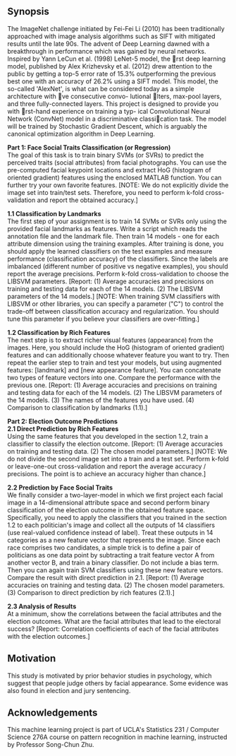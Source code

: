## Synopsis
The ImageNet challenge initiated by Fei-Fei Li (2010) has been traditionally approached
with image analysis algorithms such as SIFT with mitigated results until the late 90s.
The advent of Deep Learning dawned with a breakthrough in performance which was
gained by neural networks. Inspired by Yann LeCun et al. (1998) LeNet-5 model, the
rst deep learning model, published by Alex Krizhevsky et al. (2012) drew attention to
the public by getting a top-5 error rate of 15.3% outperforming the previous best one
with an accuracy of 26.2% using a SIFT model. This model, the so-called 'AlexNet',
is what can be considered today as a simple architecture with ve consecutive convo-
lutional lters, max-pool layers, and three fully-connected layers.
This project is designed to provide you with rst-hand experience on training a typ-
ical Convolutional Neural Network (ConvNet) model in a discriminative classication
task. The model will be trained by Stochastic Gradient Descent, which is arguably the
canonical optimization algorithm in Deep Learning.

<b>Part	1: Face Social Traits	Classification (or	Regression)</b><br/>
The goal of this task is to train binary SVMs (or SVRs) to predict the perceived traits (social
attributes) from facial photographs. You can use the pre-computed facial keypoint locations
and extract HoG (histogram of oriented gradient) features using the enclosed MATLAB
function. You can further try your own favorite features.
[NOTE: We do not explicitly divide the image set into train/test sets. Therefore, you need to
perform k-fold cross-validation and report the obtained accuracy.]

<b>1.1 Classification	by Landmarks</b><br/>
The first step of your assignment is to train 14 SVMs or SVRs only using the provided facial
landmarks as features. Write a script which reads the annotation file and the landmark file.
Then train 14 models - one for each attribute dimension using the training examples.
After training is done, you should apply the learned classifiers on the test examples and
measure performance (classification accuracy) of the classifiers. Since the labels are
imbalanced (different number of positive vs negative examples), you should report the average
precisions. Perform k-fold cross-validation to choose the LIBSVM parameters.
[Report: (1) Average accuracies and precisions on training and testing data for each of the 14
models. (2) The LIBSVM parameters of the 14 models.]
[NOTE: When training SVM classifiers with LIBSVM or other libraries, you can specify a
parameter ("C") to control the trade-off between classification accuracy and regularization. You
should tune this parameter if you believe your classifiers are over-fitting.]


<b>1.2 Classification	by Rich Features</b><br/>
The next step is to extract richer visual features (appearance) from the images. Here, you
should include the HoG (histogram of oriented gradient) features and can additionally choose
whatever feature you want to try. Then repeat the earlier step to train and test your models, but
using augmented features: [landmark] and [new appearance feature]. You can concatenate two
types of feature vectors into one. Compare the performance with the previous one.
[Report: (1) Average accuracies and precisions on training and testing data for each of the 14
models. (2) The LIBSVM parameters of the 14 models. (3) The names of the features you have
used. (4) Comparison to classification by landmarks (1.1).]

<b>Part	2: Election	Outcome	Predictions</b><br/>
<b>2.1 Direct	Prediction by Rich Features</b><br/>
Using the same features that you developed in the section 1.2, train a classifier to classify the
election outcome.
[Report: (1) Average accuracies on training and testing data. (2) The chosen model
parameters.]
[NOTE: We do not divide the second image set into a train and a test set. Perform k-fold or
leave-one-out cross-validation and report the average accuracy / precisions. The point is to
achieve an accuracy higher than chance.]

<b>2.2 Prediction	by	Face	Social	Traits</b><br/>
We finally consider a two-layer-model in which we first project each facial image in a
14-dimensional attribute space and second perform binary classification of the election outcome
in the obtained feature space. Specifically, you need to apply the classifiers that you trained in
the section 1.2 to each politician's image and collect all the outputs of 14 classifiers (use
real-valued confidence instead of label). Treat these outputs in 14 categories as a new feature
vector that represents the image.
Since each race comprises two candidates, a simple trick is to define a pair of politicians as one
data point by subtracting a trait feature vector A from another vector B, and train a binary
classifier. Do not include a bias term. Then you can again train SVM classifiers
using these new feature vectors. Compare the result with direct prediction in 2.1.
[Report: (1) Average accuracies on training and testing data. (2) The chosen model parameters.
(3) Comparison to direct prediction by rich features (2.1).]

<b>2.3	Analysis	of	Results</b><br/>
At a minimum, show the correlations between the facial attributes and the election outcomes.
What are the facial attributes that lead to the electoral success?
[Report: Correlation coefficients of each of the facial attributes with the election outcomes.]

## Motivation

This study is motivated by prior behavior studies in psychology, which suggest that people judge others by facial appearance. Some evidence was also found in election and jury sentencing.

## Acknowledgements

This machine learning project is part of UCLA's Statistics 231 / Computer Science 276A course on pattern recognition in machine learning, instructed by Professor Song-Chun Zhu.
